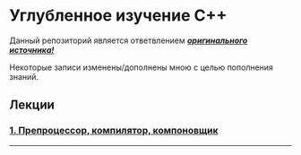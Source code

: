 # Углубленное изучение C++

Данный репозиторий является ответвлением [***оригинального источника!***][repoOrigin]

Некоторые записи изменены/дополнены мною с целью пополнения знаний.

## Лекции
### [1. Препроцессор, компилятор, компоновщик](01.compilation.md)


---
[repoOrigin]: https://github.com/mtrempoltsev/msu_cpp_lectures